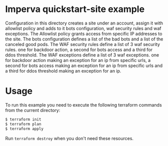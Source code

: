 # Imperva quickstart-site example

Configuration in this directory creates a site under an account, assign it with allowlist policy and adds to it bots configuration, waf security rules and waf
exceptions.
The Allowlist policy grants access from specific IP addresses to the site.
The bots configuration defines a list of the bad bots and a list of the canceled good pods.
The WAF security rules define a list of 3 waf security rules. one for backdoor action, a second for bots access and a third for ddos threshold.
The WAF exceptions define a list of 3 waf exceptions. one for backdoor action making an exception for an ip from specific urls, a second for bots access making
an exception for an ip from specific urls and a third for ddos threshold making an exception for an ip.

# Usage

To run this example you need to execute the following terraform commands from the current directory:

```bash
$ terraform init
$ terraform plan
$ terraform apply
```

Run `terraform destroy` when you don't need these resources.
